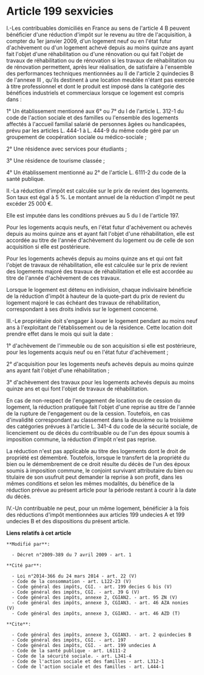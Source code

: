 # Article 199 sexvicies

I.-Les contribuables domiciliés en France au sens de l'article 4 B peuvent bénéficier d'une réduction d'impôt sur le revenu
au titre de l'acquisition, à compter du 1er janvier 2009, d'un logement neuf ou en l'état futur d'achèvement ou d'un logement
achevé depuis au moins quinze ans ayant fait l'objet d'une réhabilitation ou d'une rénovation ou qui fait l'objet de travaux
de réhabilitation ou de rénovation si les travaux de réhabilitation ou de rénovation permettent, après leur réalisation, de
satisfaire à l'ensemble des performances techniques mentionnées au II de l'article 2 quindecies B de l'annexe III , qu'ils
destinent à une location meublée n'étant pas exercée à titre professionnel et dont le produit est imposé dans la catégorie
des bénéfices industriels et commerciaux lorsque ce logement est compris dans : 

1° Un établissement mentionné aux 6° ou 7° du I de l'article L. 312-1 du code de l'action sociale et des familles ou
l'ensemble des logements affectés à l'accueil familial salarié de personnes âgées ou handicapées, prévu par les articles L.
444-1 à L. 444-9 du même code géré par un groupement de coopération sociale ou médico-sociale ; 

2° Une résidence avec services pour étudiants ; 

3° Une résidence de tourisme classée ; 

4° Un établissement mentionné au 2° de l'article L. 6111-2 du code de la santé publique. 

II.-La réduction d'impôt est calculée sur le prix de revient des logements. Son taux est égal à 5 %. Le montant annuel de la
réduction d'impôt ne peut excéder 25 000 €. 

Elle est imputée dans les conditions prévues au 5 du I de l'article 197. 

Pour les logements acquis neufs, en l'état futur d'achèvement ou achevés depuis au moins quinze ans et ayant fait l'objet
d'une réhabilitation, elle est accordée au titre de l'année d'achèvement du logement ou de celle de son acquisition si elle
est postérieure. 

Pour les logements achevés depuis au moins quinze ans et qui ont fait l'objet de travaux de réhabilitation, elle est calculée
sur le prix de revient des logements majoré des travaux de réhabilitation et elle est accordée au titre de l'année
d'achèvement de ces travaux. 

Lorsque le logement est détenu en indivision, chaque indivisaire bénéficie de la réduction d'impôt à hauteur de la quote-part
du prix de revient du logement majoré le cas échéant des travaux de réhabilitation, correspondant à ses droits indivis sur le
logement concerné. 

III.-Le propriétaire doit s'engager à louer le logement pendant au moins neuf ans à l'exploitant de l'établissement ou de la
résidence. Cette location doit prendre effet dans le mois qui suit la date :

1° d'achèvement de l'immeuble ou de son acquisition si elle est postérieure, pour les logements acquis neuf ou en l'état
futur d'achèvement ;

2° d'acquisition pour les logements neufs achevés depuis au moins quinze ans ayant fait l'objet d'une réhabilitation ;

3° d'achèvement des travaux pour les logements achevés depuis au moins quinze ans et qui font l'objet de travaux de
réhabilitation. 

En cas de non-respect de l'engagement de location ou de cession du logement, la réduction pratiquée fait l'objet d'une
reprise au titre de l'année de la rupture de l'engagement ou de la cession. Toutefois, en cas d'invalidité correspondant au
classement dans la deuxième ou la troisième des catégories prévues à l'article L. 341-4 du code de la sécurité sociale, de
licenciement ou de décès du contribuable ou de l'un des époux soumis à imposition commune, la réduction d'impôt n'est pas
reprise. 

La réduction n'est pas applicable au titre des logements dont le droit de propriété est démembré. Toutefois, lorsque le
transfert de la propriété du bien ou le démembrement de ce droit résulte du décès de l'un des époux soumis à imposition
commune, le conjoint survivant attributaire du bien ou titulaire de son usufruit peut demander la reprise à son profit, dans
les mêmes conditions et selon les mêmes modalités, du bénéfice de la réduction prévue au présent article pour la période
restant à courir à la date du décès. 

IV.-Un contribuable ne peut, pour un même logement, bénéficier à la fois des réductions d'impôt mentionnées aux articles 199
undecies A et 199 undecies B et des dispositions du présent article.

**Liens relatifs à cet article**

	**Modifié par**:

	  - Décret n°2009-389 du 7 avril 2009 - art. 1

	**Cité par**:

	  - Loi n°2014-366 du 24 mars 2014 - art. 22 (V)
	  - Code de la consommation - art. L122-23 (V)
	  - Code général des impôts, CGI. - art. 199 decies G bis (V)
	  - Code général des impôts, CGI. - art. 39 G (V)
	  - Code général des impôts, annexe 2, CGIAN2. - art. 95 ZN (V)
	  - Code général des impôts, annexe 3, CGIAN3. - art. 46 AZA nonies (V)
	  - Code général des impôts, annexe 3, CGIAN3. - art. 46 AZD (T)

	**Cite**:

	  - Code général des impôts, annexe 3, CGIAN3. - art. 2 quindecies B
	  - Code général des impôts, CGI. - art. 197
	  - Code général des impôts, CGI. - art. 199 undecies A
	  - Code de la santé publique - art. L6111-2
	  - Code de la sécurité sociale. - art. L341-4
	  - Code de l'action sociale et des familles - art. L312-1
	  - Code de l'action sociale et des familles - art. L444-1
